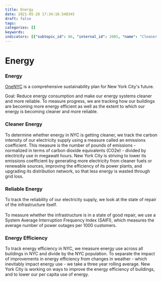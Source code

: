 ```yaml
---
title: Energy
date: 2021-05-28 17:34:10.548345
draft: false
tags: 
categories: []
keywords: 
indicators: [{"subtopic_id": 86, "internal_id": 2005, "name": "Cleaner Energy", "URL": "https://a816-dohbesp.nyc.gov/IndicatorPublic/VisualizationData.aspx?id=2005,719b87,86,Summarize"}, {"subtopic_id": 86, "internal_id": 2007, "name": "Energy Efficiency", "URL": "https://a816-dohbesp.nyc.gov/IndicatorPublic/VisualizationData.aspx?id=2007,719b87,86,Summarize"}, {"subtopic_id": 86, "internal_id": 2006, "name": "Energy Reliability", "URL": "https://a816-dohbesp.nyc.gov/IndicatorPublic/VisualizationData.aspx?id=2006,719b87,86,Summarize"}]
---
```

# Energy
<h3>Energy</h3>
<p><a href="http://www1.nyc.gov/html/onenyc/index.html" target="_blank">OneNYC</a>&nbsp;is a comprehensive sustainability plan for New York City's future.</p>
<p>Goal: Reduce energy consumption and make our energy systems cleaner and more reliable. To measure progress, we are tracking how our buildings are becoming more energy efficient as well as the extent to which our energy is becoming cleaner and more reliable.</p>
<h3>Cleaner Energy</h3>
<p>To determine whether energy in NYC is getting cleaner, we track the carbon intensity of our electricity supply using a measure called an emissions coefficient. This measure is the number of pounds of emissions - normalized in terms of carbon dioxide equivalents (CO2e) - divided by electricity use in megawatt hours. New York City is striving to lower its emissions coefficient by generating more electricity from cleaner fuels or renewable sources, improving the efficiency of its power plants, and upgrading its distribution network, so that less energy is wasted through grid loss.</p>
<h3>Reliable Energy</h3>
<p>To track the reliability of our electricity supply, we look at the state of repair of the infrastructure itself.<br /><br />To measure whether the infrastructure is in a state of good repair, we use a System Average Interruption Frequency Index (SAIFI), which measures the average number of power outages per 1000 customers.</p>
<h3>Energy Efficiency</h3>
<p>To track energy efficiency in NYC, we measure energy use across all buildings in NYC and divide by the NYC population. To separate the impact of improvements in energy efficiency from changes in weather - which inevitably impact energy use - we take a three year rolling average. New York City is working on ways to improve the energy efficiency of buildings, and to lower our per capita use of energy.</p>
